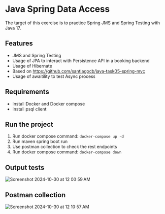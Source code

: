 # Java Spring Data Access
The target of this exercise is to practice Spring JMS and Spring Testing with Java 17.

## Features
- JMS and Spring Testing
- Usage of JPA to interact with Persistence API in a booking backend
- Usage of Hibernate
- Based on https://github.com/santiagocb/java-task05-spring-mvc
- Usage of awaitility to test Async process

## Requirements
- Install Docker and Docker compose
- Install psql client

## Run the project
1. Run docker compose command: `docker-compose up -d`
2. Run maven spring boot run
3. Use postman collection to check the rest endpoints
3. Run docker compose command: `docker-compose down`

## Output tests
![Screenshot 2024-10-30 at 12 00 59 AM](https://github.com/user-attachments/assets/943b2c6c-508b-4827-a3b6-019ff9763b5a)

## Postman collection
![Screenshot 2024-10-30 at 12 10 57 AM](https://github.com/user-attachments/assets/8cfd62ec-a234-430c-a1d0-c0e0246abcae)
